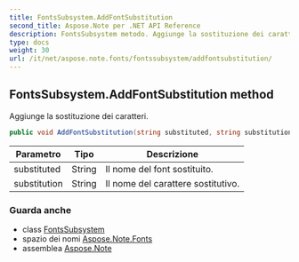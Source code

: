 ```yaml
---
title: FontsSubsystem.AddFontSubstitution
second_title: Aspose.Note per .NET API Reference
description: FontsSubsystem metodo. Aggiunge la sostituzione dei caratteri.
type: docs
weight: 30
url: /it/net/aspose.note.fonts/fontssubsystem/addfontsubstitution/
---
```

## FontsSubsystem.AddFontSubstitution method

Aggiunge la sostituzione dei caratteri.

```csharp
public void AddFontSubstitution(string substituted, string substitution)
```

| Parametro | Tipo | Descrizione |
| --- | --- | --- |
| substituted | String | Il nome del font sostituito. |
| substitution | String | Il nome del carattere sostitutivo. |

### Guarda anche

* class [FontsSubsystem](../)
* spazio dei nomi [Aspose.Note.Fonts](../../fontssubsystem/)
* assemblea [Aspose.Note](../../../)


